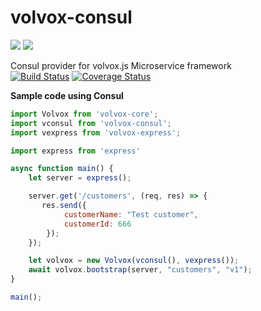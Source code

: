 # volvox-consul
![](https://avatars3.githubusercontent.com/u/16361502?v=3&s=200)  ![](http://svgporn.com/logos/consul.svg)  

Consul provider for volvox.js Microservice framework  
[![Build Status](https://travis-ci.org/volvoxjs/volvox-consul.svg?branch=master)](https://travis-ci.org/volvoxjs/volvox-consul) [![Coverage Status](https://coveralls.io/repos/github/volvoxjs/volvox-consul/badge.svg?branch=master)](https://coveralls.io/github/volvoxjs/volvox-consul?branch=master)

**Sample code using Consul**
```js
import Volvox from 'volvox-core';
import vconsul from 'volvox-consul';
import vexpress from 'volvox-express';

import express from 'express'

async function main() {
    let server = express();

    server.get('/customers', (req, res) => {
       res.send({
            customerName: "Test customer",
            customerId: 666
        });
    });

    let volvox = new Volvox(vconsul(), vexpress());
    await volvox.bootstrap(server, "customers", "v1");
}

main();
```

